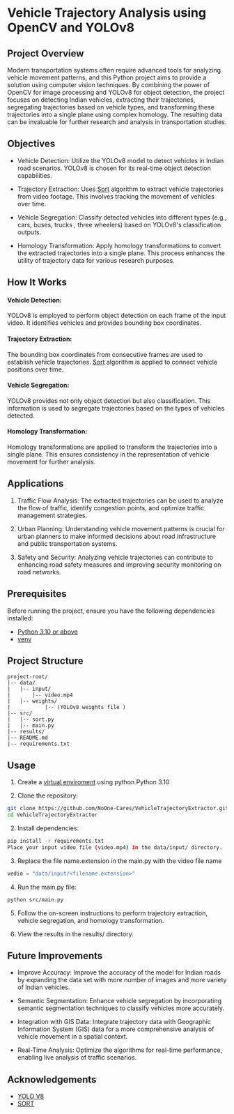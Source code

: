 
# Vehicle Trajectory Analysis using OpenCV and YOLOv8

## Project Overview
Modern transportation systems often require advanced tools for analyzing vehicle movement patterns, and this Python project aims to provide a solution using computer vision techniques. By combining the power of OpenCV for image processing and YOLOv8 for object detection, the project focuses on detecting Indian vehicles, extracting their trajectories, segregating trajectories based on vehicle types, and transforming these trajectories into a single plane using complex homology. The resulting data can be invaluable for further research and analysis in transportation studies.

## Objectives
* Vehicle Detection: Utilize the YOLOv8 model to detect vehicles in Indian road scenarios. YOLOv8 is chosen for its real-time object detection capabilities.

* Trajectory Extraction: Uses [Sort](https://github.com/abewley/sort) algorithm to extract vehicle trajectories from video footage. This involves tracking the movement of vehicles over time.

* Vehicle Segregation: Classify detected vehicles into different types (e.g., cars, buses, trucks , three wheelers) based on YOLOv8's classification outputs.

* Homology Transformation: Apply homology transformations to convert the extracted trajectories into a single plane. This process enhances the utility of trajectory data for various research purposes.

## How It Works

#### Vehicle Detection:
YOLOv8 is employed to perform object detection on each frame of the input video. It identifies vehicles and provides bounding box coordinates.

#### Trajectory Extraction:
The bounding box coordinates from consecutive frames are used to establish vehicle trajectories. [Sort](https://github.com/abewley/sort) algorithm is applied to connect vehicle positions over time.

#### Vehicle Segregation:
YOLOv8 provides not only object detection but also classification. This information is used to segregate trajectories based on the types of vehicles detected.

#### Homology Transformation:

Homology transformations are applied to transform the trajectories into a single plane. This ensures consistency in the representation of vehicle movement for further analysis.


## Applications
1. Traffic Flow Analysis: The extracted trajectories can be used to analyze the flow of traffic, identify congestion points, and optimize traffic management strategies.

2. Urban Planning: Understanding vehicle movement patterns is crucial for urban planners to make informed decisions about road infrastructure and public transportation systems.

3. Safety and Security: Analyzing vehicle trajectories can contribute to enhancing road safety measures and improving security monitoring on road networks.

## Prerequisites
Before running the project, ensure you have the following dependencies installed:

* [Python 3.10 or above](https://www.python.org/downloads/release/python-3109/)
* [venv](https://docs.python.org/3/library/venv.html)

## Project Structure

```
project-root/
|-- data/
|   |-- input/
|       |-- video.mp4
|   |-- weights/
|           |-- (YOLOv8 weights file )
|-- src/
|   |-- sort.py
|   |-- main.py
|-- results/
|-- README.md
|-- requirements.txt
```
## Usage
1. Create a [virtual enviroment](https://python.land/virtual-environments/virtualenv) using python Python 3.10 

2. Clone the repository:

```bash
git clone https://github.com/NoOne-Cares/VehicleTrajectoryExtractor.git
cd VehicleTrajectoryExtractor
```
2. Install dependencies:

```bash
pip install -r requirements.txt
Place your input video file (video.mp4) in the data/input/ directory.
```
3. Replace the file name.extension in the main.py with the video file name
```python
vedio = "data/input/<filename.extension>"
```
4. Run the main.py file:

```bash
python src/main.py
```
5. Follow the on-screen instructions to perform trajectory extraction, vehicle segregation, and homology transformation.

6. View the results in the results/ directory.

## Future Improvements
* Improve Accuracy: Improve the accuracy of the model for Indian roads by expanding the data set with more number of images and more variety of Indian vehicles.

* Semantic Segmentation: Enhance vehicle segregation by incorporating semantic segmentation techniques to classify vehicles more accurately.

* Integration with GIS Data: Integrate trajectory data with Geographic Information System (GIS) data for a more comprehensive analysis of vehicle movement in a spatial context.

* Real-Time Analysis: Optimize the algorithms for real-time performance, enabling live analysis of traffic scenarios.

## Acknowledgements

 - [YOLO V8](https://docs.ultralytics.com/)
 - [SORT](https://github.com/abewley/sort)













